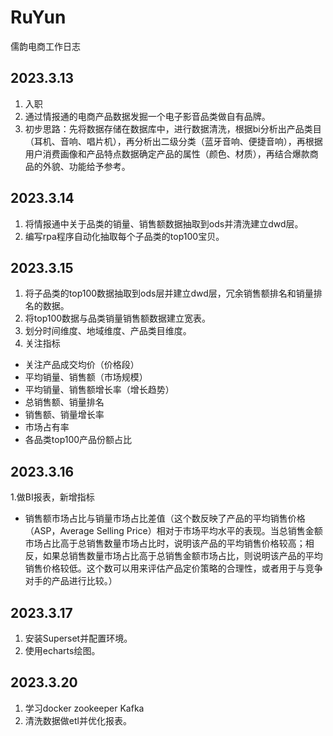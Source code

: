 # RuYun
儒韵电商工作日志

## 2023.3.13
1. 入职
2. 通过情报通的电商产品数据发掘一个电子影音品类做自有品牌。
3. 初步思路：先将数据存储在数据库中，进行数据清洗，根据bi分析出产品类目（耳机、音响、唱片机），再分析出二级分类（蓝牙音响、便捷音响），再根据用户消费画像和产品特点数据确定产品的属性（颜色、材质），再结合爆款商品的外貌、功能给予参考。

## 2023.3.14
1. 将情报通中关于品类的销量、销售额数据抽取到ods并清洗建立dwd层。
2. 编写rpa程序自动化抽取每个子品类的top100宝贝。

## 2023.3.15
1. 将子品类的top100数据抽取到ods层并建立dwd层，冗余销售额排名和销量排名的数据。
2. 将top100数据与品类销量销售额数据建立宽表。
3. 划分时间维度、地域维度、产品类目维度。
4. 关注指标
-  关注产品成交均价（价格段）
-  平均销量、销售额（市场规模）
-  平均销量、销售额增长率（增长趋势）
-  总销售额、销量排名
-  销售额、销量增长率
-  市场占有率
-  各品类top100产品份额占比

## 2023.3.16
1.做BI报表，新增指标
- 销售额市场占比与销量市场占比差值（这个数反映了产品的平均销售价格（ASP，Average Selling Price）相对于市场平均水平的表现。当总销售金额市场占比高于总销售数量市场占比时，说明该产品的平均销售价格较高；相反，如果总销售数量市场占比高于总销售金额市场占比，则说明该产品的平均销售价格较低。这个数可以用来评估产品定价策略的合理性，或者用于与竞争对手的产品进行比较。）

## 2023.3.17
1. 安装Superset并配置环境。
2. 使用echarts绘图。

## 2023.3.20
1. 学习docker zookeeper Kafka
2. 清洗数据做etl并优化报表。
